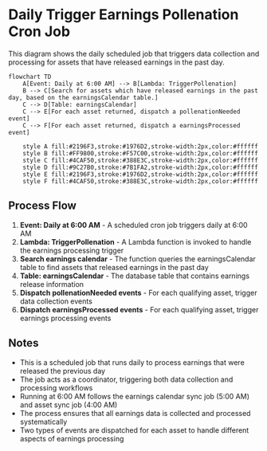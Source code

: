 # Daily Trigger Earnings Pollenation Cron Job

This diagram shows the daily scheduled job that triggers data collection and processing for assets that have released earnings in the past day.

```mermaid
flowchart TD
    A[Event: Daily at 6:00 AM] --> B[Lambda: TriggerPollenation]
    B --> C[Search for assets which have released earnings in the past day, based on the earningsCalendar table.]
    C --> D[Table: earningsCalendar]
    C --> E[For each asset returned, dispatch a pollenationNeeded event]
    C --> F[For each asset returned, dispatch a earningsProcessed event]
    
    style A fill:#2196F3,stroke:#1976D2,stroke-width:2px,color:#ffffff
    style B fill:#FF9800,stroke:#F57C00,stroke-width:2px,color:#ffffff
    style C fill:#4CAF50,stroke:#388E3C,stroke-width:2px,color:#ffffff
    style D fill:#9C27B0,stroke:#7B1FA2,stroke-width:2px,color:#ffffff
    style E fill:#2196F3,stroke:#1976D2,stroke-width:2px,color:#ffffff
    style F fill:#4CAF50,stroke:#388E3C,stroke-width:2px,color:#ffffff
```

## Process Flow

1. **Event: Daily at 6:00 AM** - A scheduled cron job triggers daily at 6:00 AM
2. **Lambda: TriggerPollenation** - A Lambda function is invoked to handle the earnings processing trigger
3. **Search earnings calendar** - The function queries the earningsCalendar table to find assets that released earnings in the past day
4. **Table: earningsCalendar** - The database table that contains earnings release information
5. **Dispatch pollenationNeeded events** - For each qualifying asset, trigger data collection events
6. **Dispatch earningsProcessed events** - For each qualifying asset, trigger earnings processing events

## Notes

- This is a scheduled job that runs daily to process earnings that were released the previous day
- The job acts as a coordinator, triggering both data collection and processing workflows
- Running at 6:00 AM follows the earnings calendar sync job (5:00 AM) and asset sync job (4:00 AM)
- The process ensures that all earnings data is collected and processed systematically
- Two types of events are dispatched for each asset to handle different aspects of earnings processing 